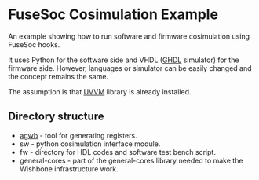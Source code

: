 # FuseSoc Cosimulation Example

An example showing how to run software and firmware cosimulation using FuseSoc hooks.

It uses Python for the software side and VHDL ([GHDL](https://github.com/ghdl/ghdl) simulator) for the firmware side.
However, languages or simulator can be easily changed and the concept remains the same.

The assumption is that [UVVM](https://github.com/UVVM/UVVM) library is already installed.

## Directory structure

- [agwb](https://github.com/wzab/agwb) - tool for generating registers.
- sw - python cosimulation interface module.
- fw - directory for HDL codes and software test bench script.
- general-cores - part of the general-cores library needed to make the Wishbone infrastructure work.
